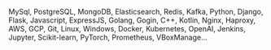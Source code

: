 
<!--
**seantywork/seantywork** is a ✨ _special_ ✨ repository because its `README.md` (this file) appears on your GitHub profile.

Here are some ideas to get you started:

- 🔭 I’m currently working on ...
- 🌱 I’m currently learning ...
- 👯 I’m looking to collaborate on ...
- 🤔 I’m looking for help with ...
- 💬 Ask me about ...
- 📫 How to reach me: ...
- 😄 Pronouns: ...
- ⚡ Fun fact: ...
-->

MySql, PostgreSQL, MongoDB, Elasticsearch, Redis, Kafka, Python, Django, Flask, Javascript, ExpressJS, Golang, Gogin, C++, Kotlin, Nginx, Haproxy, AWS, GCP, Git, Linux, Windows, Docker, Kubernetes, OpenAI, Jenkins, Jupyter, Scikit-learn, PyTorch, Prometheus, VBoxManage...
